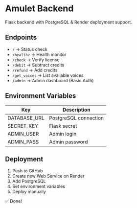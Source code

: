 # Amulet Backend

Flask backend with PostgreSQL & Render deployment support.

## Endpoints
- `/` → Status check
- `/healthz` → Health monitor
- `/check` → Verify license
- `/debit` → Subtract credits
- `/refund` → Add credits
- `/get_voices` → List available voices
- `/admin` → Admin dashboard (Basic Auth)

## Environment Variables
| Key | Description |
|-----|--------------|
| DATABASE_URL | PostgreSQL connection |
| SECRET_KEY | Flask secret |
| ADMIN_USER | Admin login |
| ADMIN_PASS | Admin password |

## Deployment
1. Push to GitHub  
2. Create new Web Service on Render  
3. Add PostgreSQL  
4. Set environment variables  
5. Deploy manually  

✅ Done!